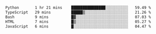 <!--START_SECTION:waka-->

```txt
Python       1 hr 21 mins    ███████████████░░░░░░░░░░   59.49 %
TypeScript   29 mins         █████▒░░░░░░░░░░░░░░░░░░░   21.26 %
Bash         9 mins          █▓░░░░░░░░░░░░░░░░░░░░░░░   07.03 %
HTML         7 mins          █▒░░░░░░░░░░░░░░░░░░░░░░░   05.27 %
JavaScript   6 mins          █░░░░░░░░░░░░░░░░░░░░░░░░   04.47 %
```

<!--END_SECTION:waka--> 
 
